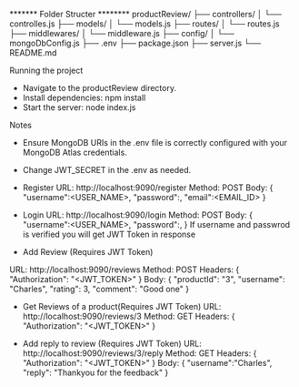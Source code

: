 ******* Folder Structer ********
productReview/
├── controllers/
│   └── controlles.js
├── models/
│   └── models.js
├── routes/
│   └── routes.js
├── middlewares/
│   └── middleware.js
├── config/
│   └── mongoDbConfig.js
├── .env
├── package.json
├── server.js
└── README.md

Running the project
* Navigate to the productReview directory.
* Install dependencies: npm install
* Start the server: node index.js

Notes
* Ensure MongoDB URIs in the .env file is correctly configured with your MongoDB Atlas credentials.
* Change JWT_SECRET in the .env as needed.

* Register 
URL: http://localhost:9090/register
Method: POST
Body:
{
"username":<USER_NAME>,
"password":<PASSWORD>,
"email":<EMAIL_ID>
}

 * Login
URL: http://localhost:9090/login
Method: POST
Body:
{
"username":<USER_NAME>,
"password":<PASSWORD>,
}
If username and passwrod is verified you will get JWT Token in response

* Add Review (Requires JWT Token)

URL: http://localhost:9090/reviews
Method: POST
Headers:
{
  "Authorization": "<JWT_TOKEN>"
}
Body:
{
    "productId": "3",
    "username": "Charles",
    "rating": 3,
    "comment": "Good one"
}

* Get Reviews of a product(Requires JWT Token)
URL: http://localhost:9090/reviews/3
Method: GET
Headers:
{
  "Authorization": "<JWT_TOKEN>"
}

* Add reply to review (Requires JWT Token)
URL: http://localhost:9090/reviews/3/reply
Method: GET
Headers:
{
  "Authorization": "<JWT_TOKEN>"
}
Body:
{
"username":"Charles",
"reply": "Thankyou for the feedback"
}